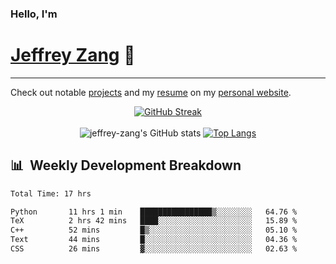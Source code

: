 
### Hello, I'm 
# [Jeffrey Zang](https://www.linkedin.com/in/jeffreyzang/) 🦀

---

Check out notable [projects](https://jeffz.dev/projects) and my [resume](https://jeffz.dev/resume) on my [personal website](https://jeffz.dev/).

<div align = 'center'>

[![GitHub Streak](https://github-readme-streak-stats.herokuapp.com/?user=jeffrey-zang&theme=tokyonight)](https://git.io/streak-stats)
<br></br>
![jeffrey-zang's GitHub stats](https://github-readme-stats.vercel.app/api?username=jeffrey-zang&show_icons=true&theme=tokyonight&hide_rank=true&hide=stars) 
[![Top Langs](https://github-readme-stats.vercel.app/api/top-langs/?username=jeffrey-zang&hide=ShaderLab,HLSL&layout=compact&theme=tokyonight)](https://github.com/anuraghazra/github-readme-stats)

</div>

## 📊 &nbsp;Weekly Development Breakdown
<!--START_SECTION:waka-->

```txt
Total Time: 17 hrs

Python       11 hrs 1 min    ████████████████▒░░░░░░░░   64.76 %
TeX          2 hrs 42 mins   ████░░░░░░░░░░░░░░░░░░░░░   15.89 %
C++          52 mins         █▒░░░░░░░░░░░░░░░░░░░░░░░   05.10 %
Text         44 mins         █░░░░░░░░░░░░░░░░░░░░░░░░   04.36 %
CSS          26 mins         ▓░░░░░░░░░░░░░░░░░░░░░░░░   02.63 %
```

<!--END_SECTION:waka-->

